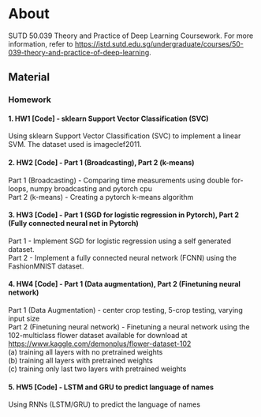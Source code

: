 # About
SUTD 50.039 Theory and Practice of Deep Learning Coursework. For more information, refer to https://istd.sutd.edu.sg/undergraduate/courses/50-039-theory-and-practice-of-deep-learning.

## Material
### Homework
#### 1. HW1 [Code] - sklearn Support Vector Classification (SVC)
Using sklearn Support Vector Classification (SVC) to implement a linear SVM. The dataset used is imageclef2011.

#### 2. HW2 [Code] - Part 1 (Broadcasting), Part 2 (k-means)
Part 1 (Broadcasting) -  Comparing time measurements using double for-loops, numpy broadcasting and pytorch cpu  
Part 2 (k-means) - Creating a pytorch k-means algorithm  

#### 3. HW3 [Code] - Part 1 (SGD for logistic regression in Pytorch), Part 2 (Fully connected neural net in Pytorch)  
Part 1 - Implement SGD for logistic regression using a self generated dataset.  
Part 2 - Implement a fully connected neural network (FCNN) using the FashionMNIST dataset.  

#### 4. HW4 [Code] - Part 1 (Data augmentation), Part 2 (Finetuning neural network)  
Part 1 (Data Augmentation) - center crop testing, 5-crop testing, varying input size  
Part 2 (Finetuning neural network) - Finetuning a neural network using the 102-multiclass flower dataset available for download at https://www.kaggle.com/demonplus/flower-dataset-102  
(a) training all layers with no pretrained weights  
(b) training all layers with pretrained weights  
(c) training only last two layers with pretrained weights  

#### 5. HW5 [Code] - LSTM and GRU to predict language of names  
Using RNNs (LSTM/GRU) to predict the language of names  
